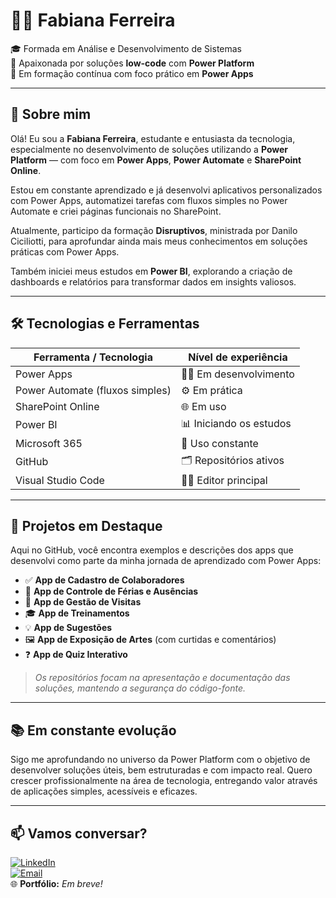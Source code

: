 # 👩‍💻 Fabiana Ferreira

🎓 Formada em Análise e Desenvolvimento de Sistemas  
🌟 Apaixonada por soluções **low-code** com **Power Platform**  
🚀 Em formação contínua com foco prático em **Power Apps**  

---

## 👋 Sobre mim

Olá! Eu sou a **Fabiana Ferreira**, estudante e entusiasta da tecnologia, especialmente no desenvolvimento de soluções utilizando a **Power Platform** — com foco em **Power Apps**, **Power Automate** e **SharePoint Online**.  

Estou em constante aprendizado e já desenvolvi aplicativos personalizados com Power Apps, automatizei tarefas com fluxos simples no Power Automate e criei páginas funcionais no SharePoint.  

Atualmente, participo da formação **Disruptivos**, ministrada por Danilo Ciciliotti, para aprofundar ainda mais meus conhecimentos em soluções práticas com Power Apps.  

Também iniciei meus estudos em **Power BI**, explorando a criação de dashboards e relatórios para transformar dados em insights valiosos.

---

## 🛠️ Tecnologias e Ferramentas

| Ferramenta / Tecnologia      | Nível de experiência |
|-----------------------------|----------------------|
| Power Apps                  | 👩‍💻 Em desenvolvimento |
| Power Automate (fluxos simples) | ⚙️ Em prática          |
| SharePoint Online           | 🌐 Em uso              |
| Power BI                    | 📊 Iniciando os estudos |
| Microsoft 365               | 🧩 Uso constante        |
| GitHub                      | 🗂️ Repositórios ativos  |
| Visual Studio Code          | 🧑‍💻 Editor principal     |

---

## 🚀 Projetos em Destaque

Aqui no GitHub, você encontra exemplos e descrições dos apps que desenvolvi como parte da minha jornada de aprendizado com Power Apps:

- ✅ **App de Cadastro de Colaboradores**  
- 📅 **App de Controle de Férias e Ausências**  
- 🛂 **App de Gestão de Visitas**  
- 🎓 **App de Treinamentos**  
- 💡 **App de Sugestões**  
- 🖼️ **App de Exposição de Artes** (com curtidas e comentários)  
- ❓ **App de Quiz Interativo**

> *Os repositórios focam na apresentação e documentação das soluções, mantendo a segurança do código-fonte.*

---

## 📚 Em constante evolução

Sigo me aprofundando no universo da Power Platform com o objetivo de desenvolver soluções úteis, bem estruturadas e com impacto real. Quero crescer profissionalmente na área de tecnologia, entregando valor através de aplicações simples, acessíveis e eficazes.

---

## 📫 Vamos conversar?
[![LinkedIn](https://img.shields.io/badge/-LinkedIn-0A66C2?style=flat-square&logo=linkedin&logoColor=white)](https://www.linkedin.com/in/fabianaferreiradev/)  
[![Email](https://img.shields.io/badge/-E--mail-%23D14836?style=flat-square&logo=gmail&logoColor=white)](mailto:biazita.santo@hotmail.com)  
🌐 **Portfólio:** *Em breve!*
